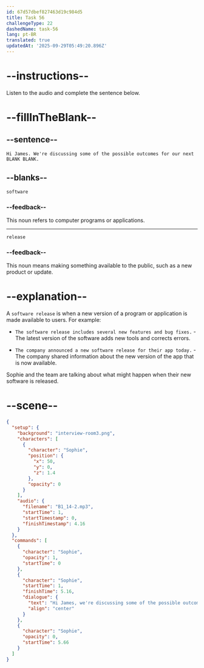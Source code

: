 ```yaml
---
id: 67d57dbef827463d19c984d5
title: Task 56
challengeType: 22
dashedName: task-56
lang: pt-BR
translated: true
updatedAt: '2025-09-29T05:49:20.896Z'
---
```


<!-- (Audio) Sophie: Hi, James. We're discussing some of the possible outcomes for our next software release. -->

# --instructions--

Listen to the audio and complete the sentence below.

# --fillInTheBlank--

## --sentence--

`Hi James. We're discussing some of the possible outcomes for our next BLANK BLANK.`

## --blanks--

`software`

### --feedback--

This noun refers to computer programs or applications.

---

`release`

### --feedback--

This noun means making something available to the public, such as a new product or update.

# --explanation--

A `software release` is when a new version of a program or application is made available to users. For example:

- `The software release includes several new features and bug fixes.` - The latest version of the software adds new tools and corrects errors.

- `The company announced a new software release for their app today.` - The company shared information about the new version of the app that is now available.

Sophie and the team are talking about what might happen when their new software is released.

# --scene--

```json
{
  "setup": {
    "background": "interview-room3.png",
    "characters": [
      {
        "character": "Sophie",
        "position": {
          "x": 50,
          "y": 0,
          "z": 1.4
        },
        "opacity": 0
      }
    ],
    "audio": {
      "filename": "B1_14-2.mp3",
      "startTime": 1,
      "startTimestamp": 0,
      "finishTimestamp": 4.16
    }
  },
  "commands": [
    {
      "character": "Sophie",
      "opacity": 1,
      "startTime": 0
    },
    {
      "character": "Sophie",
      "startTime": 1,
      "finishTime": 5.16,
      "dialogue": {
        "text": "Hi James, we're discussing some of the possible outcomes of our next software release.",
        "align": "center"
      }
    },
    {
      "character": "Sophie",
      "opacity": 0,
      "startTime": 5.66
    }
  ]
}
```
